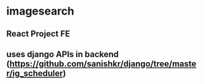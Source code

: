 # imagesearch
## React Project FE
## uses django APIs in backend (https://github.com/sanishkr/django/tree/master/ig_scheduler)


